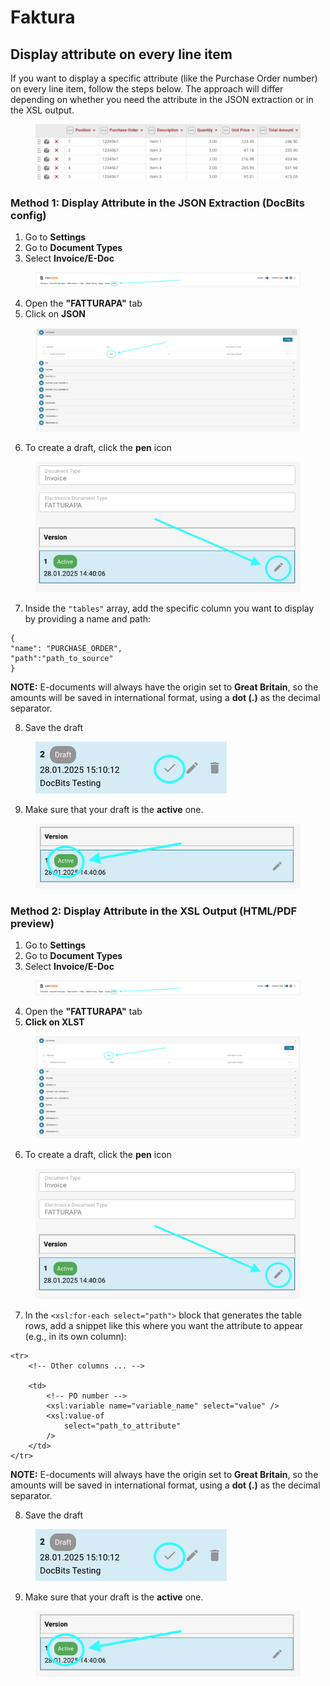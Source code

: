 # Faktura

## Display attribute on every line item

If you want to display a specific attribute (like the Purchase Order number) on every line item, follow the steps below. The approach will differ depending on whether you need the attribute in the JSON extraction or in the XSL output.

<figure><img src="../../../../../.gitbook/assets/Screenshot 2025-01-28 at 14.33.16.png" alt=""><figcaption></figcaption></figure>

### Method 1: Display Attribute in the JSON Extraction (DocBits config)

1. Go to **Settings**
2. Go to **Document Types**
3. Select **Invoice/E-Doc**

<figure><img src="../../../../../.gitbook/assets/Screenshot 2025-01-28 at 15.07.58.png" alt=""><figcaption></figcaption></figure>

4. Open the **"FATTURAPA"** tab
5. Click on **JSON**

<figure><img src="../../../../../.gitbook/assets/Screenshot 2025-01-28 at 15.01.13.png" alt=""><figcaption></figcaption></figure>

6. To create a draft, click the **pen** icon

<figure><img src="../../../../../.gitbook/assets/Screenshot 2025-01-28 at 14.58.56.png" alt=""><figcaption></figcaption></figure>

7. Inside the `"tables"` array, add the specific column you want to display by providing a name and path:

```
{ 
"name": "PURCHASE_ORDER",    
"path":"path_to_source" 
}
```

**NOTE:**  E-documents will always have the origin set to **Great Britain**, so the amounts will be saved in international format, using a **dot (.)** as the decimal separator.

8. Save the draft

<figure><img src="../../../../../.gitbook/assets/Screenshot 2025-01-28 at 15.11.04.png" alt=""><figcaption></figcaption></figure>

9. Make sure that your draft is the **active** one.

<figure><img src="../../../../../.gitbook/assets/Screenshot 2025-01-28 at 16.03.50.png" alt=""><figcaption></figcaption></figure>

### Method 2: Display Attribute in the XSL Output (HTML/PDF preview)

1. Go to **Settings**
2. Go to **Document Types**
3. Select **Invoice/E-Doc**

<figure><img src="../../../../../.gitbook/assets/Screenshot 2025-01-28 at 15.07.58.png" alt=""><figcaption></figcaption></figure>

4. Open the **"FATTURAPA"** tab
5. **Click on XLST**

<figure><img src="../../../../../.gitbook/assets/Screenshot 2025-01-28 at 15.23.06.png" alt=""><figcaption></figcaption></figure>

6. To create a draft, click the **pen** icon

<figure><img src="../../../../../.gitbook/assets/Screenshot 2025-01-28 at 14.58.56.png" alt=""><figcaption></figcaption></figure>

7. In the `<xsl:for-each select="path">` block that generates the table rows, add a snippet like this where you want the attribute to appear (e.g., in its own column):

```
<tr>
    <!-- Other columns ... -->

    <td>
        <!-- PO number -->
        <xsl:variable name="variable_name" select="value" />
        <xsl:value-of 
            select="path_to_attribute" 
        />
    </td>
</tr>
```

**NOTE:**  E-documents will always have the origin set to **Great Britain**, so the amounts will be saved in international format, using a **dot (.)** as the decimal separator.

8. Save the draft

<figure><img src="../../../../../.gitbook/assets/Screenshot 2025-01-28 at 15.11.04.png" alt=""><figcaption></figcaption></figure>

9. Make sure that your draft is the **active** one.

<figure><img src="../../../../../.gitbook/assets/Screenshot 2025-01-28 at 16.03.50.png" alt=""><figcaption></figcaption></figure>
